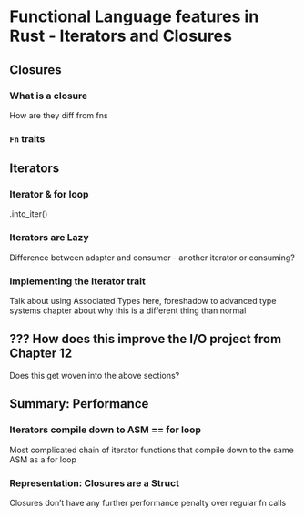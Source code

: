 # Functional Language features in Rust - Iterators and Closures

## Closures

### What is a closure

How are they diff from fns

### `Fn` traits

## Iterators

### Iterator & for loop

.into_iter()

### Iterators are Lazy

Difference between adapter and consumer - another iterator or consuming?

### Implementing the Iterator trait

Talk about using Associated Types here, foreshadow to advanced type systems
chapter about why this is a different thing than normal

## ??? How does this improve the I/O project from Chapter 12

Does this get woven into the above sections?

## Summary: Performance

### Iterators compile down to ASM == for loop

Most complicated chain of iterator functions that compile down to the same ASM as a for loop

### Representation: Closures are a Struct

Closures don’t have any further performance penalty over regular fn calls

